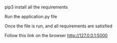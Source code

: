 pip3 install all the requirements

Run the application.py file 

Once the file is run, and all requirements are satisfied

Follow this link on the browser http://127.0.0.1:5000